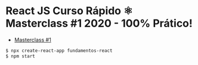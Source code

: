 # React JS Curso Rápido ⚛️ Masterclass #1 2020 - 100% Prático!

-  [Masterclass #1](https://www.youtube.com/watch?v=XQxitgyZ_S4&t=2226s)

```bash
$ npx create-react-app fundamentos-react
$ npm start
```